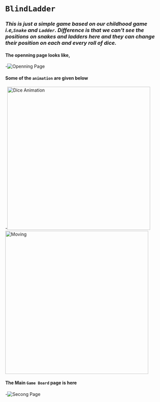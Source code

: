 # `BlindLadder`
### _This is just a simple game based on our childhood game i.e,`Snake` and `Ladder`. Difference is that we can't see the positions on snakes and ladders here and they can change their position on each and every roll of dice._
#### The openning page looks like,
-<img src="https://github.com/thakurajay369/BlindLadder/assets/97942353/a8ecf55a-9b42-4508-af25-39591deef5b5" alt="Openning Page">
#### Some of the `animation` are given below
-<img src="https://github.com/thakurajay369/BlindLadder/assets/97942353/27c13056-e6da-4822-a667-aa96c6f1b98f" alt="Dice Animation" width="450"><img src="https://github.com/thakurajay369/BlindLadder/assets/97942353/0a0cd4b0-f58e-4b2c-9d18-a4618cb93014" alt="Moving" width="450">
#### The Main `Game Board` page is here
-<img src="https://github.com/thakurajay369/BlindLadder/assets/97942353/531e8bd5-b546-40bd-8ee8-7fdd3e463e1e" alt="Secong Page">
